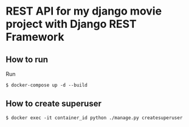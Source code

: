 # REST API for my django movie project with Django REST Framework

## How to run

Run

````
$ docker-compose up -d --build
````

## How to create superuser

````
$ docker exec -it container_id python ./manage.py createsuperuser
````
